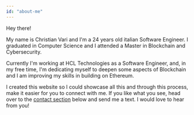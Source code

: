 ```yaml
---
id: "about-me"
---
```


Hey there!

My name is Christian Vari and I'm a 24 years old italian Software Engineer. I graduated in Computer Science and I attended a Master in Blockchain and Cybersecurity.

Currently I'm working at HCL Technologies as a Software Engineer, and, in my free time, I'm dedicating myself to deepen some aspects of Blockchain and I am improving my skills in building on Ethereum.

I created this website so I could showcase all this and through this process, make it easier for you to connect with me. If you like what you see, head over to the [contact section](#contact) below and send me a text. I would love to hear from you!
